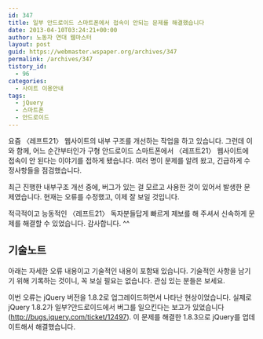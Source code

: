 ```yaml
---
id: 347
title: 일부 안드로이드 스마트폰에서 접속이 안되는 문제를 해결했습니다
date: 2013-04-10T03:24:21+00:00
author: 노동자 연대 웹마스터
layout: post
guid: https://webmaster.wspaper.org/archives/347
permalink: /archives/347
tistory_id:
  - 96
categories:
  - 사이트 이용안내
tags:
  - jQuery
  - 스마트폰
  - 안드로이드
---
```

요즘 〈레프트21〉 웹사이트의 내부 구조를 개선하는 작업을 하고 있습니다. 그런데 이와 함께, 어느 순간부터인가 구형 안드로이드 스마트폰에서 〈레프트21〉 웹사이트에 접속이 안 된다는 이야기를 접하게 됐습니다. 여러 명이 문제를 알려 왔고, 긴급하게 수정사항들을 점검했습니다.

최근 진행한 내부구조 개선 중에, 버그가 있는 걸 모르고 사용한 것이 있어서 발생한 문제였습니다. 현재는 오류를 수정했고, 이제 잘 보일 것입니다.

적극적이고 능동적인 〈레프트21〉 독자분들답게 빠르게 제보를 해 주셔서 신속하게 문제를 해결할 수 있었습니다. 감사합니다. ^^

## 기술노트

아래는 자세한 오류 내용이고 기술적인 내용이 포함돼 있습니다. 기술적인 사항을 남기기 위해 기록하는 것이니, 꼭 보실 필요는 없습니다. 관심 있는 분들은 보세요.

이번 오류는 jQuery 버전을 1.8.2로 업그레이드하면서 나타난 현상이었습니다. 실제로 jQuery 1.8.2가 일부?안드로이드에서 버그를 일으킨다는 보고가 있었습니다(<a class="tx-link" href="http://bugs.jquery.com/ticket/12497" target="_blank">http://bugs.jquery.com/ticket/12497</a>). 이 문제를 해결한 1.8.3으로 jQuery를 업데이트해서 해결했습니다.